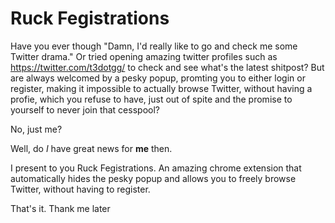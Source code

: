 # Ruck Fegistrations

Have you ever though "Damn, I'd really like to go and check me some Twitter drama."
Or tried opening amazing twitter profiles such as https://twitter.com/t3dotgg/ to check and see what's the latest shitpost?
But are always welcomed by a pesky popup, promting you to either login or register, making it impossible to actually browse Twitter, without having a profie, which you refuse to have, just out of spite and the promise to yourself to never join that cesspool?

No, just me?

Well, do _I_ have great news for **me** then.

I present to you Ruck Fegistrations.
An amazing chrome extension that automatically hides the pesky popup and allows you to freely browse Twitter, without having to register.

That's it. Thank me later
